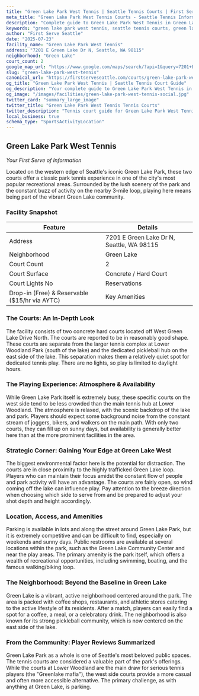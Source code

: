 ```yaml
---
title: "Green Lake Park West Tennis | Seattle Tennis Courts | First Serve Seattle"
meta_title: "Green Lake Park West Tennis Courts - Seattle Tennis Information & Reviews"
description: "Complete guide to Green Lake Park West Tennis in Green Lake, Seattle. Court details, amenities, local tips, and reviews for tennis players in Seattle, WA."
keywords: "green lake park west tennis, seattle tennis courts, green lake tennis, tennis courts near me, seattle tennis, 98115 tennis courts, public tennis courts seattle, outdoor tennis courts"
author: "First Serve Seattle"
date: "2025-07-23"
facility_name: "Green Lake Park West Tennis"
address: "7201 E Green Lake Dr N, Seattle, WA 98115"
neighborhood: "Green Lake"
court_count: 2
google_map_url: "https://www.google.com/maps/search/?api=1&query=7201+E+Green+Lake+Dr+N%2C+Seattle%2C+WA+98115"
slug: "green-lake-park-west-tennis"
canonical_url: "https://firstserveseattle.com/courts/green-lake-park-west-tennis"
og_title: "Green Lake Park West Tennis | Seattle Tennis Court Guide"
og_description: "Your complete guide to Green Lake Park West Tennis in Green Lake. Court conditions, amenities, and local tennis insights."
og_image: "/images/facilities/green-lake-park-west-tennis-social.jpg"
twitter_card: "summary_large_image"
twitter_title: "Green Lake Park West Tennis Tennis Courts"
twitter_description: "Tennis court guide for Green Lake Park West Tennis in Green Lake, Seattle"
local_business: true
schema_type: "SportsActivityLocation"
---
```


## Green Lake Park West Tennis

*Your First Serve of Information*

Located on the western edge of Seattle's iconic Green Lake Park, these two courts offer a classic park tennis experience in one of the city's most popular recreational areas. Surrounded by the lush scenery of the park and the constant buzz of activity on the nearby 3-mile loop, playing here means being part of the vibrant Green Lake community.   

### Facility Snapshot

| Feature | Details |
|---------|----------|
| Address | 7201 E Green Lake Dr N, Seattle, WA 98115 |
| Neighborhood | Green Lake |
| Court Count | 2 |
| Court Surface | Concrete / Hard Court |
| Court Lights	No | Reservations |
| Drop-in (Free) & Reservable ($15/hr via AYTC) | Key Amenities |

### The Courts: An In-Depth Look

The facility consists of two concrete hard courts located off West Green Lake Drive North. The courts are reported to be in reasonably good shape. These courts are separate from the larger tennis complex at Lower Woodland Park (south of the lake) and the dedicated pickleball hub on the east side of the lake. This separation makes them a relatively quiet spot for dedicated tennis play. There are no lights, so play is limited to daylight hours.   

### The Playing Experience: Atmosphere & Availability

While Green Lake Park itself is extremely busy, these specific courts on the west side tend to be less crowded than the main tennis hub at Lower Woodland. The atmosphere is relaxed, with the scenic backdrop of the lake and park. Players should expect some background noise from the constant stream of joggers, bikers, and walkers on the main path. With only two courts, they can fill up on sunny days, but availability is generally better here than at the more prominent facilities in the area.   

### Strategic Corner: Gaining Your Edge at Green Lake West

The biggest environmental factor here is the potential for distraction. The courts are in close proximity to the highly trafficked Green Lake loop. Players who can maintain their focus amidst the constant flow of people and park activity will have an advantage. The courts are fairly open, so wind coming off the lake can influence play. Pay attention to the breeze direction when choosing which side to serve from and be prepared to adjust your shot depth and height accordingly.

### Location, Access, and Amenities

Parking is available in lots and along the street around Green Lake Park, but it is extremely competitive and can be difficult to find, especially on weekends and sunny days. Public restrooms are available at several locations within the park, such as the Green Lake Community Center and near the play areas. The primary amenity is the park itself, which offers a wealth of recreational opportunities, including swimming, boating, and the famous walking/biking loop.   

### The Neighborhood: Beyond the Baseline in Green Lake

Green Lake is a vibrant, active neighborhood centered around the park. The area is packed with coffee shops, restaurants, and athletic stores catering to the active lifestyle of its residents. After a match, players can easily find a spot for a coffee, a meal, or a celebratory drink. The neighborhood is also known for its strong pickleball community, which is now centered on the east side of the lake.   

### From the Community: Player Reviews Summarized

Green Lake Park as a whole is one of Seattle's most beloved public spaces. The tennis courts are considered a valuable part of the park's offerings. While the courts at Lower Woodland are the main draw for serious tennis players (the "Greenlake mafia"), the west side courts provide a more casual and often more accessible alternative. The primary challenge, as with anything at Green Lake, is parking.
